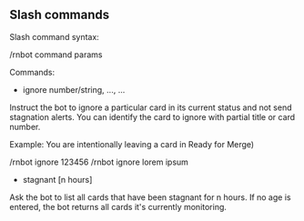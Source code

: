 ## Slash commands

Slash command syntax:

/rnbot command params

Commands:

* ignore number/string, ..., ...

Instruct the bot to ignore a particular card in its current status and not send stagnation alerts. You can identify the card to ignore with partial title or card number.

Example: You are intentionally leaving a card in Ready for Merge)

/rnbot ignore 123456
/rnbot ignore lorem ipsum


* stagnant [n hours]

Ask the bot to list all cards that have been stagnant for n hours. If no age is entered, the bot returns all cards it's currently monitoring.

